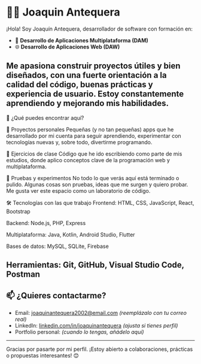 # 👨‍💻 Joaquin Antequera

¡Hola! Soy Joaquín Antequera, desarrollador de software con formación en:

- 📱 **Desarrollo de Aplicaciones Multiplataforma (DAM)**
- 🌐 **Desarrollo de Aplicaciones Web (DAW)**

Me apasiona construir proyectos útiles y bien diseñados, con una fuerte orientación a la calidad del código, buenas prácticas y experiencia de usuario. Estoy constantemente aprendiendo y mejorando mis habilidades.
---

🚀 ¿Qué puedes encontrar aquí?

🔹 Proyectos personales
Pequeñas (y no tan pequeñas) apps que he desarrollado por mi cuenta para seguir aprendiendo, experimentar con tecnologías nuevas y, sobre todo, divertirme programando.

🔹 Ejercicios de clase
Código que he ido escribiendo como parte de mis estudios, donde aplico conceptos clave de la programación web y multiplataforma.

🔹 Pruebas y experimentos
No todo lo que verás aquí está terminado o pulido. Algunas cosas son pruebas, ideas que me surgen y quiero probar. Me gusta ver este espacio como un laboratorio de código.

🛠 Tecnologías con las que trabajo
Frontend: HTML, CSS, JavaScript, React, Bootstrap

Backend: Node.js, PHP, Express

Multiplataforma: Java, Kotlin, Android Studio, Flutter

Bases de datos: MySQL, SQLite, Firebase

Herramientas: Git, GitHub, Visual Studio Code, Postman
---

## 📫 ¿Quieres contactarme?

- Email: [joaquinantequera2002@email.com](mailto:joaquinantequera2002@email.com) *(reemplázalo con tu correo real)*
- LinkedIn: [linkedin.com/in/joaquinantequera](https://www.linkedin.com/in/joaquinantequera/) *(ajusta si tienes perfil)*
- Portfolio personal: *(cuando lo tengas, añádelo aquí)*

---

Gracias por pasarte por mi perfil. ¡Estoy abierto a colaboraciones, prácticas o propuestas interesantes! 😊
